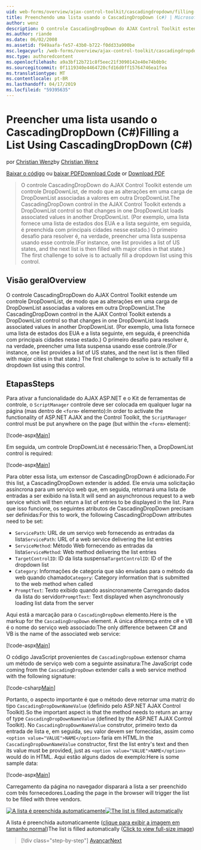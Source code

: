 ```yaml
---
uid: web-forms/overview/ajax-control-toolkit/cascadingdropdown/filling-a-list-using-cascadingdropdown-cs
title: Preenchendo uma lista usando o CascadingDropDown (c#) | Microsoft Docs
author: wenz
description: O controle CascadingDropDown do AJAX Control Toolkit estende um controle DropDownList, de modo que as alterações em uma carga de DropDownList associado valores em anoth...
ms.author: riande
ms.date: 06/02/2008
ms.assetid: f949aafa-fe57-43b0-b722-f0dd33a900be
msc.legacyurl: /web-forms/overview/ajax-control-toolkit/cascadingdropdown/filling-a-list-using-cascadingdropdown-cs
msc.type: authoredcontent
ms.openlocfilehash: a9a3bf12b721c8f5eec21f3090142e40e74b0b9c
ms.sourcegitcommit: 0f1119340e4464720cfd16d0ff15764746ea1fea
ms.translationtype: MT
ms.contentlocale: pt-BR
ms.lasthandoff: 04/17/2019
ms.locfileid: "59395635"
---
```

# <a name="filling-a-list-using-cascadingdropdown-c"></a><span data-ttu-id="a6fd6-103">Preencher uma lista usando o CascadingDropDown (C#)</span><span class="sxs-lookup"><span data-stu-id="a6fd6-103">Filling a List Using CascadingDropDown (C#)</span></span>

<span data-ttu-id="a6fd6-104">por [Christian Wenz](https://github.com/wenz)</span><span class="sxs-lookup"><span data-stu-id="a6fd6-104">by [Christian Wenz](https://github.com/wenz)</span></span>

<span data-ttu-id="a6fd6-105">[Baixar o código](http://download.microsoft.com/download/9/0/7/907760b1-2c60-4f81-aeb6-ca416a573b0d/cascadingdropdown0.cs.zip) ou [baixar PDF](http://download.microsoft.com/download/2/d/c/2dc10e34-6983-41d4-9c08-f78f5387d32b/cascadingdropdown0CS.pdf)</span><span class="sxs-lookup"><span data-stu-id="a6fd6-105">[Download Code](http://download.microsoft.com/download/9/0/7/907760b1-2c60-4f81-aeb6-ca416a573b0d/cascadingdropdown0.cs.zip) or [Download PDF](http://download.microsoft.com/download/2/d/c/2dc10e34-6983-41d4-9c08-f78f5387d32b/cascadingdropdown0CS.pdf)</span></span>

> <span data-ttu-id="a6fd6-106">O controle CascadingDropDown do AJAX Control Toolkit estende um controle DropDownList, de modo que as alterações em uma carga de DropDownList associadas a valores em outra DropDownList.</span><span class="sxs-lookup"><span data-stu-id="a6fd6-106">The CascadingDropDown control in the AJAX Control Toolkit extends a DropDownList control so that changes in one DropDownList loads associated values in another DropDownList.</span></span> <span data-ttu-id="a6fd6-107">(Por exemplo, uma lista fornece uma lista de estados dos EUA e a lista seguinte, em seguida, é preenchida com principais cidades nesse estado.) O primeiro desafio para resolver é, na verdade, preencher uma lista suspensa usando esse controle.</span><span class="sxs-lookup"><span data-stu-id="a6fd6-107">(For instance, one list provides a list of US states, and the next list is then filled with major cities in that state.) The first challenge to solve is to actually fill a dropdown list using this control.</span></span>


## <a name="overview"></a><span data-ttu-id="a6fd6-108">Visão geral</span><span class="sxs-lookup"><span data-stu-id="a6fd6-108">Overview</span></span>

<span data-ttu-id="a6fd6-109">O controle CascadingDropDown do AJAX Control Toolkit estende um controle DropDownList, de modo que as alterações em uma carga de DropDownList associadas a valores em outra DropDownList.</span><span class="sxs-lookup"><span data-stu-id="a6fd6-109">The CascadingDropDown control in the AJAX Control Toolkit extends a DropDownList control so that changes in one DropDownList loads associated values in another DropDownList.</span></span> <span data-ttu-id="a6fd6-110">(Por exemplo, uma lista fornece uma lista de estados dos EUA e a lista seguinte, em seguida, é preenchida com principais cidades nesse estado.) O primeiro desafio para resolver é, na verdade, preencher uma lista suspensa usando esse controle.</span><span class="sxs-lookup"><span data-stu-id="a6fd6-110">(For instance, one list provides a list of US states, and the next list is then filled with major cities in that state.) The first challenge to solve is to actually fill a dropdown list using this control.</span></span>

## <a name="steps"></a><span data-ttu-id="a6fd6-111">Etapas</span><span class="sxs-lookup"><span data-stu-id="a6fd6-111">Steps</span></span>

<span data-ttu-id="a6fd6-112">Para ativar a funcionalidade do AJAX ASP.NET e o Kit de ferramentas de controle, o `ScriptManager` controle deve ser colocada em qualquer lugar na página (mas dentro de `<form>` elemento):</span><span class="sxs-lookup"><span data-stu-id="a6fd6-112">In order to activate the functionality of ASP.NET AJAX and the Control Toolkit, the `ScriptManager` control must be put anywhere on the page (but within the `<form>` element):</span></span>

[!code-aspx[Main](filling-a-list-using-cascadingdropdown-cs/samples/sample1.aspx)]

<span data-ttu-id="a6fd6-113">Em seguida, um controle DropDownList é necessário:</span><span class="sxs-lookup"><span data-stu-id="a6fd6-113">Then, a DropDownList control is required:</span></span>

[!code-aspx[Main](filling-a-list-using-cascadingdropdown-cs/samples/sample2.aspx)]

<span data-ttu-id="a6fd6-114">Para obter essa lista, um extensor de CascadingDropDown é adicionado.</span><span class="sxs-lookup"><span data-stu-id="a6fd6-114">For this list, a CascadingDropDown extender is added.</span></span> <span data-ttu-id="a6fd6-115">Ele envia uma solicitação assíncrona para um serviço web que, em seguida, retornará uma lista de entradas a ser exibido na lista.</span><span class="sxs-lookup"><span data-stu-id="a6fd6-115">It will send an asynchronous request to a web service which will then return a list of entries to be displayed in the list.</span></span> <span data-ttu-id="a6fd6-116">Para que isso funcione, os seguintes atributos de CascadingDropDown precisam ser definidas:</span><span class="sxs-lookup"><span data-stu-id="a6fd6-116">For this to work, the following CascadingDropDown attributes need to be set:</span></span>

- <span data-ttu-id="a6fd6-117">`ServicePath`: URL de um serviço web fornecendo as entradas da lista</span><span class="sxs-lookup"><span data-stu-id="a6fd6-117">`ServicePath`: URL of a web service delivering the list entries</span></span>
- <span data-ttu-id="a6fd6-118">`ServiceMethod`: Método Web fornecendo as entradas da lista</span><span class="sxs-lookup"><span data-stu-id="a6fd6-118">`ServiceMethod`: Web method delivering the list entries</span></span>
- <span data-ttu-id="a6fd6-119">`TargetControlID`: ID da lista suspensa</span><span class="sxs-lookup"><span data-stu-id="a6fd6-119">`TargetControlID`: ID of the dropdown list</span></span>
- <span data-ttu-id="a6fd6-120">`Category`: Informações de categoria que são enviadas para o método da web quando chamado</span><span class="sxs-lookup"><span data-stu-id="a6fd6-120">`Category`: Category information that is submitted to the web method when called</span></span>
- <span data-ttu-id="a6fd6-121">`PromptText`: Texto exibido quando assincronamente Carregando dados da lista do servidor</span><span class="sxs-lookup"><span data-stu-id="a6fd6-121">`PromptText`: Text displayed when asynchronously loading list data from the server</span></span>

<span data-ttu-id="a6fd6-122">Aqui está a marcação para o `CascadingDropDown` elemento.</span><span class="sxs-lookup"><span data-stu-id="a6fd6-122">Here is the markup for the `CascadingDropDown` element.</span></span> <span data-ttu-id="a6fd6-123">A única diferença entre c# e VB é o nome do serviço web associado:</span><span class="sxs-lookup"><span data-stu-id="a6fd6-123">The only difference between C# and VB is the name of the associated web service:</span></span>

[!code-aspx[Main](filling-a-list-using-cascadingdropdown-cs/samples/sample3.aspx)]

<span data-ttu-id="a6fd6-124">O código JavaScript provenientes de `CascadingDropDown` extensor chama um método de serviço web com a seguinte assinatura:</span><span class="sxs-lookup"><span data-stu-id="a6fd6-124">The JavaScript code coming from the `CascadingDropDown` extender calls a web service method with the following signature:</span></span>

[!code-csharp[Main](filling-a-list-using-cascadingdropdown-cs/samples/sample4.cs)]

<span data-ttu-id="a6fd6-125">Portanto, o aspecto importante é que o método deve retornar uma matriz do tipo `CascadingDropDownNameValue` (definido pelo ASP.NET AJAX Control Toolkit).</span><span class="sxs-lookup"><span data-stu-id="a6fd6-125">So the important aspect is that the method needs to return an array of type `CascadingDropDownNameValue` (defined by the ASP.NET AJAX Control Toolkit).</span></span> <span data-ttu-id="a6fd6-126">No `CascadingDropDownNameValue` construtor, primeiro texto da entrada de lista e, em seguida, seu valor devem ser fornecidas, assim como `<option value="VALUE">NAME</option>` faria em HTML.</span><span class="sxs-lookup"><span data-stu-id="a6fd6-126">In the `CascadingDropDownNameValue` constructor, first the list entry's text and then its value must be provided, just as `<option value="VALUE">NAME</option>` would do in HTML.</span></span> <span data-ttu-id="a6fd6-127">Aqui estão alguns dados de exemplo:</span><span class="sxs-lookup"><span data-stu-id="a6fd6-127">Here is some sample data:</span></span>

[!code-aspx[Main](filling-a-list-using-cascadingdropdown-cs/samples/sample5.aspx)]

<span data-ttu-id="a6fd6-128">Carregamento da página no navegador disparará a lista a ser preenchido com três fornecedores.</span><span class="sxs-lookup"><span data-stu-id="a6fd6-128">Loading the page in the browser will trigger the list to be filled with three vendors.</span></span>


<span data-ttu-id="a6fd6-129">[![A lista é preenchida automaticamente](filling-a-list-using-cascadingdropdown-cs/_static/image2.png)](filling-a-list-using-cascadingdropdown-cs/_static/image1.png)</span><span class="sxs-lookup"><span data-stu-id="a6fd6-129">[![The list is filled automatically](filling-a-list-using-cascadingdropdown-cs/_static/image2.png)](filling-a-list-using-cascadingdropdown-cs/_static/image1.png)</span></span>

<span data-ttu-id="a6fd6-130">A lista é preenchida automaticamente ([clique para exibir a imagem em tamanho normal](filling-a-list-using-cascadingdropdown-cs/_static/image3.png))</span><span class="sxs-lookup"><span data-stu-id="a6fd6-130">The list is filled automatically ([Click to view full-size image](filling-a-list-using-cascadingdropdown-cs/_static/image3.png))</span></span>

> [!div class="step-by-step"]
> [<span data-ttu-id="a6fd6-131">Avançar</span><span class="sxs-lookup"><span data-stu-id="a6fd6-131">Next</span></span>](using-cascadingdropdown-with-a-database-cs.md)
